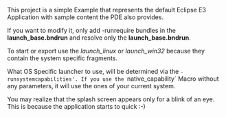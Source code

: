 This project is a simple Example that represents the default Eclipse E3 Application with sample content the PDE also provides.

If you want to modify it, only add -runrequire bundles in the **launch_base.bndrun** and resolve only the **launch_base.bndrun**. 

To start or export use the *launch_linux* or *launch_win32* because they contain the system specific fragments.

What OS Specific launcher to use, will be determined via the `-runsystemcapabilities'. If you use the `native_capability` Macro without any parameters, it will use the ones of your current system. 

You may realize that the splash screen appears only for a blink of an eye. This is because the application starts to quick :-)